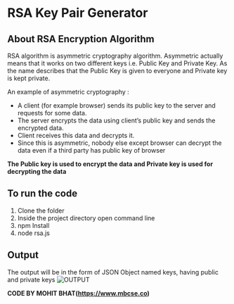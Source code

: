 # RSA Key Pair Generator

## About RSA Encryption Algorithm
RSA algorithm is asymmetric cryptography algorithm.
Asymmetric actually means that it works on two different keys i.e. Public Key and Private Key. As the name describes that the Public Key is given to everyone and Private key is kept private.

An example of asymmetric cryptography :

- A client (for example browser) sends its public key to the server and requests for some data.
- The server encrypts the data using client’s public key and sends the encrypted data.
- Client receives this data and decrypts it.
- Since this is asymmetric, nobody else except browser can decrypt the data even if a third party has public key of browser

**The Public key is used to encrypt the data and Private key is used for decrypting the data**

## To run the code
1. Clone the folder
2. Inside the project directory open command line
3. npm Install
4. node rsa.js

## Output
The output will be in the form of JSON Object named keys, having public and private keys
![OUTPUT](https://github.com/mbcse/Rotten-Scripts/blob/rsa_key_generator/RSA_KEY_PAIR/rsa.png)


**CODE BY MOHIT BHAT(https://www.mbcse.co)**
